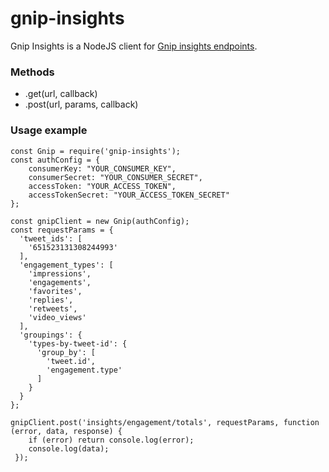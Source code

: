 # gnip-insights

Gnip Insights is a NodeJS client for [Gnip insights endpoints](https://gnip.com/insights/).

### Methods

* .get(url, callback)
* .post(url, params, callback)

### Usage example

```
const Gnip = require('gnip-insights');
const authConfig = {
	consumerKey: "YOUR_CONSUMER_KEY",
    consumerSecret: "YOUR_CONSUMER_SECRET",
    accessToken: "YOUR_ACCESS_TOKEN",
    accessTokenSecret: "YOUR_ACCESS_TOKEN_SECRET"
};

const gnipClient = new Gnip(authConfig);
const requestParams = {
  'tweet_ids': [
    '651523131308244993'
  ],
  'engagement_types': [
    'impressions',
    'engagements',
    'favorites',
    'replies',
    'retweets',
    'video_views'
  ],
  'groupings': {
    'types-by-tweet-id': {
      'group_by': [
        'tweet.id',
        'engagement.type'
      ]
    }
  }
};

gnipClient.post('insights/engagement/totals', requestParams, function (error, data, response) {
    if (error) return console.log(error);
    console.log(data);
 });

```